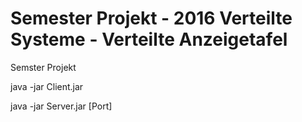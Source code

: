 # Semester Projekt - 2016 Verteilte Systeme - Verteilte Anzeigetafel

Semster Projekt 


java -jar Client.jar

java -jar Server.jar [Port]


